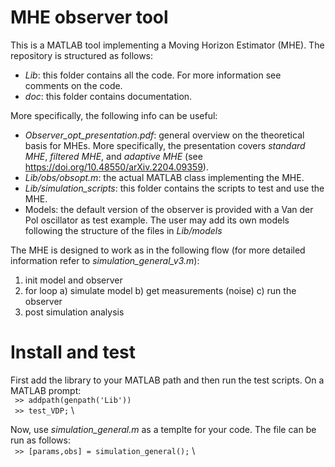 # MHE observer tool
This is a MATLAB tool implementing a Moving Horizon Estimator (MHE). The repository is structured as follows: 
 
- *Lib*: this folder contains all the code. For more information see comments on the code.
- *doc*: this folder contains documentation. 

More specifically, the following info can be useful:

- *Observer_opt_presentation.pdf*: general overview on the theoretical basis for MHEs. More specifically, the presentation covers _standard MHE_, _filtered MHE_, and _adaptive MHE_ (see https://doi.org/10.48550/arXiv.2204.09359).
- *Lib/obs/obsopt.m*: the actual MATLAB class implementing the MHE.
- *Lib/simulation_scripts*: this folder contains the scripts to test and use the MHE.
- Models: the default version of the observer is provided with a Van der Pol oscillator as test example. The user may add its own models following the structure of the files in *Lib/models*

The MHE is designed to work as in the following flow (for more detailed information refer to *simulation_general_v3.m*): 

1) init model and observer
2) for loop
	a) simulate model
	b) get measurements (noise)
	c) run the observer
3) post simulation analysis


# Install and test

First add the library to your MATLAB path and then run the test scripts. On a MATLAB prompt: \
` >> addpath(genpath('Lib'))` \
` >> test_VDP;` \

Now, use *simulation_general.m* as a templte for your code. The file can be run as follows: \
` >> [params,obs] = simulation_general();` \

